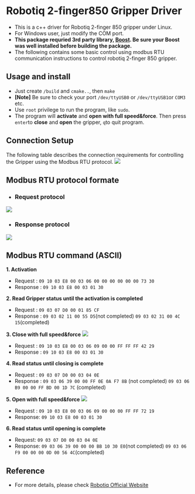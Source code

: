 # Robotiq 2-finger850 Gripper Driver
- This is a c++ driver for Robotiq 2-finger 850 gripper under Linux.
- For Windows user, just modify the COM port.
- **This package requried 3rd party library, [Boost](http://www.boost.org/). Be sure your Boost was well installed before building the package.**
- The following contains some basic control using modbus RTU communication instructions to control robotiq 2-finger 850 gripper.

## Usage and install
- Just create ```/build``` and ```cmake..```, then ```make```
- **[Note]** Be sure to check your port ```/dev/ttyUSB0``` or ```/dev/ttyUSB1```or ```COM3``` etc.
- Use ```root``` privilege to run the program, like ```sudo```.
- The program will **activate** and **open with full speed&force**. Then press ```enter```to **close** and **open** the gripper, ```q```to quit program.
## Connection Setup
The following table describes the connection requirements for controlling the Gripper using the Modbus RTU protocol.
![](https://i.imgur.com/7XRRGiJ.png)



## Modbus RTU protocol formate

- ### Request protocol
![](https://i.imgur.com/FqRcyjN.png)

- ### Response protocol
![](https://i.imgur.com/NnFiwNh.png)

## Modbus RTU command (ASCII)
**1. Activation**
 - Request : ```09 10 03 E8 00 03 06 00 00 00 00 00 00 73 30```
 - Response : ```09 10 03 E8 00 03 01 30```

**2. Read Gripper status until the activation is completed**
- Request : ```09 03 07 D0 00 01 85 CF```
- Response :
```09 03 02 11 00 55 D5```(not completed)
 ```09 03 02 31 00 4C 15```(completed)


**3. Close with full speed&force**
![](https://i.imgur.com/BGpGFU3.png)

 - Request : ```09 10 03 E8 00 03 06 09 00 00 FF FF FF 42 29```
 - Response : ```09 10 03 E8 00 03 01 30```

**4. Read status until closing is complete**
- Request : ```09 03 07 D0 00 03 04 0E```
- Response :
```09 03 06 39 00 00 FF 0E 0A F7 8B``` (not completed)
```09 03 06 B9 00 00 FF BD 00 1D 7C``` (completed)

**5. Open with full speed&force**
![](https://i.imgur.com/gjrxzuq.png)
- Request : ```09 10 03 E8 00 03 06 09 00 00 00 FF FF 72 19```
- Response: ```09 10 03 E8 00 03 01 30```

**6. Read status until opening is complete**
- Request: ```09 03 07 D0 00 03 04 0E```
- Response:
```09 03 06 39 00 00 00 BB 10 30 E0```(not completed)
```09 03 06 F9 00 00 00 0D 00 56 4C```(completed)


## Reference
- For more details, please check [Robotiq Official Website](http://support.robotiq.com/pages/viewpage.action?pageId=5963876)
